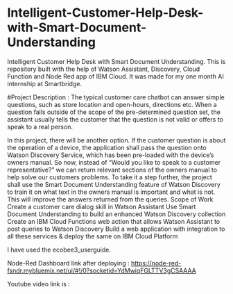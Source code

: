 # Intelligent-Customer-Help-Desk-with-Smart-Document-Understanding


Intelligent Customer Help Desk with Smart Document Understanding. 
This is repository built with the help of Watson Assistant, Discovery, Cloud Function and Node Red app of IBM Cloud. It was made for my one month AI internship at Smartbridge.

#Project Description : The typical customer care chatbot can answer simple questions, such as store location and open-hours, directions etc. When a question falls outside of the scope of the pre-determined question set, the assistant usually tells the customer that the question is not valid or offers to speak to a real person.

In this project, there will be another option. If the customer question is about the operation of a device, the application shall pass the question onto Watson Discovery Service, which has been pre-loaded with the device’s owners manual. So now, instead of “Would you like to speak to a customer representative?” we can return relevant sections of the owners manual to help solve our customers problems. To take it a step further, the project shall use the Smart Document Understanding feature of Watson Discovery to train it on what text in the owners manual is important and what is not. This will improve the answers returned from the queries. Scope of Work Create a customer care dialog skill in Watson Assistant Use Smart Document Understanding to build an enhanced Watson Discovery collection Create an IBM Cloud Functions web action that allows Watson Assistant to post queries to Watson Discovery Build a web application with integration to all these services & deploy the same on IBM Cloud Platform

I have used the ecobee3_userguide.

Node-Red Dashboard link after deploying : https://node-red-fsndr.mybluemix.net/ui/#!/0?socketid=YdMwiqFGLTTV3gCSAAAA

Youtube video link is : 
